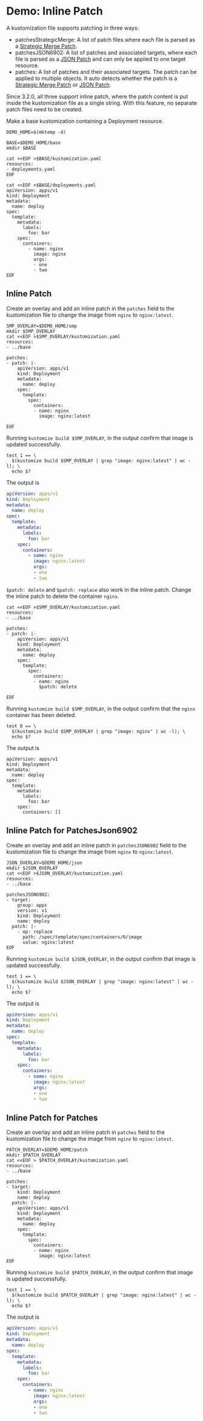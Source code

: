 [Strategic Merge Patch]: https://github.com/kubernetes/community/blob/master/contributors/devel/sig-api-machinery/strategic-merge-patch.md
[JSON Patch]: https://tools.ietf.org/html/rfc6902

# Demo: Inline Patch

A kustomization file supports patching in three ways:
- patchesStrategicMerge: A list of patch files where each file is parsed as a [Strategic Merge Patch].
- patchesJSON6902: A list of patches and associated targets, where each file is parsed as a [JSON Patch] and can only be applied to one target resource.
- patches: A list of patches and their associated targets. The patch can be applied to multiple objects. It auto detects whether the patch is a [Strategic Merge Patch] or [JSON Patch].

Since 3.2.0, all three support inline patch, where the patch content is put inside the kustomization file as a single string. With this feature, no separate patch files need to be created.

Make a base kustomization containing a Deployment resource.
<!-- @createKustomization @test -->
```
DEMO_HOME=$(mktemp -d)

BASE=$DEMO_HOME/base
mkdir $BASE

cat <<EOF >$BASE/kustomization.yaml
resources:
- deployments.yaml
EOF

cat <<EOF >$BASE/deployments.yaml
apiVersion: apps/v1
kind: Deployment
metadata:
  name: deploy
spec:
  template:
    metadata:
      labels:
        foo: bar
    spec:
      containers:
        - name: nginx
          image: nginx
          args:
          - one
          - two
EOF
```


## Inline Patch

Create an overlay and add an inline patch in the `patches` field to the kustomization file
to change the image from `nginx` to `nginx:latest`.

<!-- @addSMPatch @test -->
```
SMP_OVERLAY=$DEMO_HOME/smp
mkdir $SMP_OVERLAY
cat <<EOF >$SMP_OVERLAY/kustomization.yaml
resources:
- ../base

patches:
- patch: |-
    apiVersion: apps/v1
    kind: Deployment
    metadata:
      name: deploy
    spec:
      template:
        spec:
          containers:
          - name: nginx
            image: nginx:latest
          
EOF
```

Running `kustomize build $SMP_OVERLAY`, in the output confirm that image is updated successfully.

<!-- @confirmSMPatch @test -->
```
test 1 == \
  $(kustomize build $SMP_OVERLAY | grep "image: nginx:latest" | wc -l); \
  echo $?
```

The output is
```yaml
apiVersion: apps/v1
kind: Deployment
metadata:
  name: deploy
spec:
  template:
    metadata:
      labels:
        foo: bar
    spec:
      containers:
        - name: nginx
          image: nginx:latest
          args:
          - one
          - two
```

`$patch: delete` and `$patch: replace` also work in the inline patch. Change the inline patch to delete the container `nginx`.

<!-- @addDeleteSMPatch @test -->
```
cat <<EOF >$SMP_OVERLAY/kustomization.yaml
resources:
- ../base

patches:
- patch: |-
    apiVersion: apps/v1
    kind: Deployment
    metadata:
      name: deploy
    spec:
      template:
        spec:
          containers:
          - name: nginx
            $patch: delete
          
EOF
```
Running `kustomize build $SMP_OVERLAY`, in the output confirm that the `nginx` container has been deleted.

<!-- @confirmDeleteSMPatch @test -->
```
test 0 == \
  $(kustomize build $SMP_OVERLAY | grep "image: nginx" | wc -l); \
  echo $?
```

The output is
```
apiVersion: apps/v1
kind: Deployment
metadata:
  name: deploy
spec:
  template:
    metadata:
      labels:
        foo: bar
    spec:
      containers: []
```

## Inline Patch for PatchesJson6902

Create an overlay and add an inline patch in `patchesJSON6902` field to the kustomization file
to change the image from `nginx` to `nginx:latest`.

<!-- @addJSONPatch @test -->
```
JSON_OVERLAY=$DEMO_HOME/json
mkdir $JSON_OVERLAY
cat <<EOF >$JSON_OVERLAY/kustomization.yaml
resources:
- ../base

patchesJSON6902:
- target:
    group: apps
    version: v1
    kind: Deployment
    name: deploy
  patch: |-
    - op: replace
      path: /spec/template/spec/containers/0/image
      value: nginx:latest
EOF
```

Running `kustomize build $JSON_OVERLAY`, in the output confirm that image is updated successfully.

<!-- @confirmJSONPatch @test -->
```
test 1 == \
  $(kustomize build $JSON_OVERLAY | grep "image: nginx:latest" | wc -l); \
  echo $?
```

The output is
```yaml
apiVersion: apps/v1
kind: Deployment
metadata:
  name: deploy
spec:
  template:
    metadata:
      labels:
        foo: bar
    spec:
      containers:
        - name: nginx
          image: nginx:latest
          args:
          - one
          - two
```

## Inline Patch for Patches

Create an overlay and add an inline patch in `patches` field to the kustomization file
to change the image from `nginx` to `nginx:latest`.

<!-- @addPatch @test -->
```
PATCH_OVERLAY=$DEMO_HOME/patch
mkdir $PATCH_OVERLAY
cat <<EOF > $PATCH_OVERLAY/kustomization.yaml
resources:
- ../base

patches:
- target:
    kind: Deployment
    name: deploy
  patch: |-
    apiVersion: apps/v1
    kind: Deployment
    metadata:
      name: deploy
    spec:
      template:
        spec:
          containers:
          - name: nginx
            image: nginx:latest
EOF
```

Running `kustomize build $PATCH_OVERLAY`, in the output confirm that image is updated successfully.

<!-- @confirmPatch @test -->
```
test 1 == \
  $(kustomize build $PATCH_OVERLAY | grep "image: nginx:latest" | wc -l); \
  echo $?
```

The output is
```yaml
apiVersion: apps/v1
kind: Deployment
metadata:
  name: deploy
spec:
  template:
    metadata:
      labels:
        foo: bar
    spec:
      containers:
        - name: nginx
          image: nginx:latest
          args:
          - one
          - two
```
